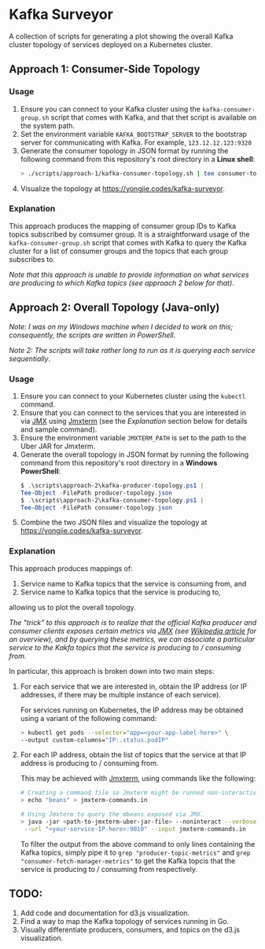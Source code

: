 # Kafka Surveyor

A collection of scripts for generating a plot showing the overall Kafka cluster
topology of services deployed on a Kubernetes cluster.


## Approach 1: Consumer-Side Topology

### Usage
1. Ensure you can connect to your Kafka cluster using the
`kafka-consumer-group.sh` script that comes with Kafka, and that thet script
is available on the system path.
1. Set the environment variable `KAFKA_BOOTSTRAP_SERVER` to the bootstrap
server for communicating with Kafka. For example, `123.12.12.123:9320`
1. Generate the consumer topology in JSON format by running the following
command from this repository's root directory in a **Linux shell**:
   ```bash
   > ./scripts/approach-1/kafka-consumer-topology.sh | tee consumer-topology.sh
   ```
1. Visualize the topology at https://yongjie.codes/kafka-surveyor.

### Explanation
This approach produces the mapping of consumer group IDs to Kafka topics
subscribed by comsumer group. It is a straightforward usage of the
`kafka-consumer-group.sh` script that comes with Kafka to query the Kafka
cluster for a list of consumer groups and the topics that each group
subscribes to.

_Note that this approach is unable to provide information on what services are
producing to which Kafka topics (see approach 2 below for that)_.


## Approach 2: Overall Topology (Java-only)
_Note: I was on my Windows machine when I decided to work on this;
consequently, the scripts are written in PowerShell_.

_Note 2: The scripts will take rather long to run as it is querying each
service sequentially_.

### Usage
1. Ensure you can connect to your Kubernetes cluster using the `kubectl`
command.
1. Ensure that you can connect to the services that you are interested in via
[JMX][jmx-link] using [Jmxterm][jmxterm-link] (see the _Explanation_ section
below for details and sample command).
1. Ensure the environment variable `JMXTERM_PATH` is set to the path to the
Uber JAR for Jmxterm.
1. Generate the overall topology in JSON format by running the following
command from this repository's root directory in a **Windows PowerShell**:
   ```powershell
   $ .\scripts\approach-2\kafka-producer-topology.ps1 |
   Tee-Object -FilePath producer-topology.json
   $ .\scripts\approach-2\kafka-consumer-topology.ps1 |
   Tee-Object -FilePath consumer-topology.json
   ```
1. Combine the two JSON files and visualize the topology at
https://yongjie.codes/kafka-surveyor.

### Explanation
This approach produces mappings of:
 1. Service name to Kafka topics that the service is consuming from, and
 1. Service name to Kafka topics that the service is producing to,

allowing us to plot the overall topology.

_The "trick" to this approach is to realize that the official Kafka producer
and consumer clients exposes certain metrics via [JMX][jmx-link] (see
[Wikipedia article][jmx-wiki] for an overview), and by querying these
metrics, we can associate a particular service to the Kakfa topics that the
service is producing to / consuming from_.

In particular, this approach is broken down into two main steps:
 1. For each service that we are interested in, obtain the IP address (or IP
 addresses, if there may be multiple instance of each service).

     For services running on Kubernetes, the IP address may be obtained using
     a variant of the following command:
     ```bash
     > kubectl get pods --selector="app=<your-app-label-here>" \
     --output custom-columns="IP:.status.podIP"
     ```

 1. For each IP address, obtain the list of topics that the service at that
 IP address is producing to / consuming from.

    This may be achieved with [Jmxterm][jmxterm-link], using commands like
    the following:
    ```bash
    # Creating a command file so Jmxterm might be runned non-interactively.
    > echo "beans" > jmxterm-commands.in

    # Using Jmxterm to query the mbeans exposed via JMX.
    > java -jar <path-to-jmxterm-uber-jar-file> --noninteract --verbose silent \
     --url "<your-service-IP-here>:9010" --input jmxterm-commands.in

    ```
    To filter the output from the above command to only lines containing the
    Kafka topics, simply pipe it to `grep "producer-topic-metrics"` and `grep
    "consumer-fetch-manager-metrics"` to get the Kafka topcis that the
    service is producing to / consuming from respectively.

[jmx-link]: https://www.oracle.com/java/technologies/javase/javamanagement.html
[jmx-wiki]: https://en.wikipedia.org/wiki/Java_Management_Extensions
[jmxterm-link]: https://github.com/jiaqi/jmxterm


## TODO:
1. Add code and documentation for d3.js visualization.
1. Find a way to map the Kafka topology of services running in Go.
1. Visually differentiate producers, consumers, and topics on the d3.js
visualization.
